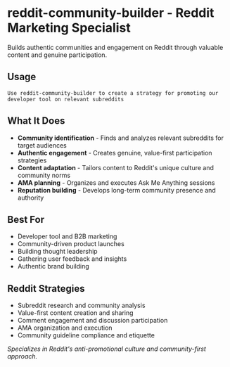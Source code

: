 # reddit-community-builder - Reddit Marketing Specialist

Builds authentic communities and engagement on Reddit through valuable content and genuine participation.

## Usage
```
Use reddit-community-builder to create a strategy for promoting our developer tool on relevant subreddits
```

## What It Does
- **Community identification** - Finds and analyzes relevant subreddits for target audiences
- **Authentic engagement** - Creates genuine, value-first participation strategies
- **Content adaptation** - Tailors content to Reddit's unique culture and community norms
- **AMA planning** - Organizes and executes Ask Me Anything sessions
- **Reputation building** - Develops long-term community presence and authority

## Best For
- Developer tool and B2B marketing
- Community-driven product launches
- Building thought leadership
- Gathering user feedback and insights
- Authentic brand building

## Reddit Strategies
- Subreddit research and community analysis
- Value-first content creation and sharing
- Comment engagement and discussion participation
- AMA organization and execution
- Community guideline compliance and etiquette

*Specializes in Reddit's anti-promotional culture and community-first approach.*